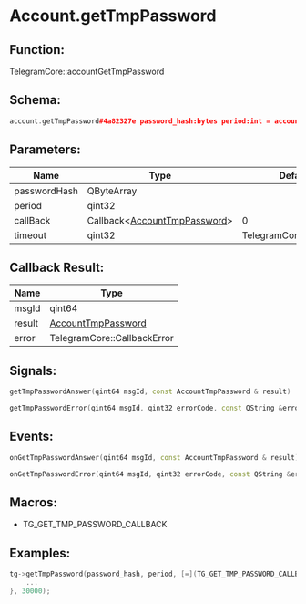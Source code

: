 # Account.getTmpPassword

## Function:

TelegramCore::accountGetTmpPassword

## Schema:

```c++
account.getTmpPassword#4a82327e password_hash:bytes period:int = account.TmpPassword;
```
## Parameters:

|Name|Type|Default|
|----|----|-------|
|passwordHash|QByteArray||
|period|qint32||
|callBack|Callback&lt;[AccountTmpPassword](../../types/accounttmppassword.md)&gt;|0|
|timeout|qint32|TelegramCore::timeOut()|

## Callback Result:

|Name|Type|
|----|----|
|msgId|qint64|
|result|[AccountTmpPassword](../../types/accounttmppassword.md)|
|error|TelegramCore::CallbackError|

## Signals:

```c++
getTmpPasswordAnswer(qint64 msgId, const AccountTmpPassword & result)
```
```c++
getTmpPasswordError(qint64 msgId, qint32 errorCode, const QString &errorText)
```

## Events:

```c++
onGetTmpPasswordAnswer(qint64 msgId, const AccountTmpPassword & result)
```
```c++
onGetTmpPasswordError(qint64 msgId, qint32 errorCode, const QString &errorText)
```

## Macros:

* TG_GET_TMP_PASSWORD_CALLBACK

## Examples:

```c++
tg->getTmpPassword(password_hash, period, [=](TG_GET_TMP_PASSWORD_CALLBACK){
    ...
}, 30000);
```
